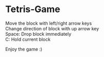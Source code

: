 # Tetris-Game
Move the block with left/right arrow keys  
Change direction of block with up arrow key  
Space: Drop block immediately  
C: Hold current block  
  
Enjoy the game :)  
